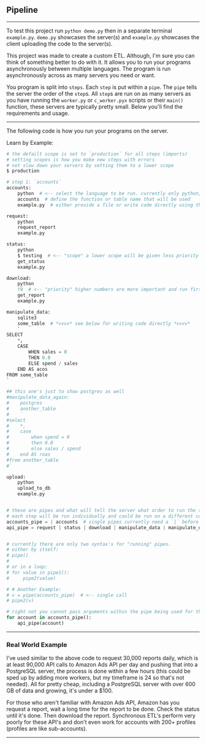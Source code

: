 ## Pipeline

---

To test this project run `python demo.py`
then in a separate terminal `example.py`.
`demo.py` showcases the server(s) 
and `example.py` showcases the client uploading the code to the server(s).

This project was made to create a custom ETL.
Although, I'm sure you can think of something better 
to do with it.
It allows you to run your programs asynchronously between multiple languages. 
The program is run asynchronously across as 
many servers you need or want.

You program is split into `steps`.
Each `step` is put within a `pipe`.
The `pipe` tells the server the order of the `step`s.
All `step`s are run on as many servers as you have 
running the `worker.py` or `c_worker.pyx` scripts or their `main()` function,
these servers are typically pretty small.
Below you'll find the requirements and usage.

---

The following code is how you run your programs on the server.

Learn by Example:
```python
# the defailt scope is set to `production` for all steps (imports)
# setting scopes is how you make new steps with errors 
# not slow down your servers by setting them to a lower scope
$ production

# step 1: `accounts`
accounts:
    python  # <-- select the language to be run. currently only python, sqlite3 and postgres are available
    accounts  # define the function or table name that will be used
    example.py  # either provide a file or write code directly using the "`" char (see below example)

request:
    python
    request_report
    example.py

status:
    python
    $ testing  # <-- "scope" a lower scope will be given less priority over higher scopes. See PIPE_WORKER_SCOPES in `.env` file
    get_status
    example.py

download:
    python
    !9  # <-- "priority" higher numbers are more important and run first within their scope.
    get_report
    example.py

manipulate_data:
    sqlite3
    some_table  # *vvvv* see below for writing code directly *vvvv*
    `
SELECT
    *,
    CASE
        WHEN sales = 0
        THEN 0.0
        ELSE spend / sales
    END AS acos
FROM some_table
`

## this one's just to show postgres as well
#manipulate_data_again:
#    postgres
#    another_table
#    `
#select
#    *,
#    case
#        when spend = 0
#        then 0.0
#        else sales / spend
#    end AS roas
#from another_table
#`

upload:
    python
    upload_to_db
    example.py


# these are pipes and what will tell the server what order to run the steps
# each step will be run individually and could be run on a different computer each time
accounts_pipe = | accounts  # single pipes currently need a `|` before or behind the value
api_pipe = request | status | download | manipulate_data | manipulate_data_again | upload


# currently there are only two syntax's for "running" pipes.
# either by itself: 
# pipe()
# 
# or in a loop:
# for value in pipe1():
#     pipe2(value)

# # Another Example:
# v = pipe(accounts_pipe)  # <-- single call
# pipe2(v)

# right not you cannot pass arguments within the pipe being used for the for loop.
for account in accounts_pipe():
    api_pipe(account)
```

---

### Real World Example

I've used similar to the above code to request 30,000 reports
daily, which is at least 90,000 API calls to Amazon Ads API 
per day
and pushing that into a PostgreSQL server, 
the process is done within a few hours (this could be sped up by adding more workers, but my timeframe is 24 so that's not needed).
All for pretty cheap, 
including a PostgreSQL server with over 600 GB of data
and growing,
it's under a $100.

For those who aren't familiar with Amazon Ads API, Amazon has you request a report, 
wait a long time for the report to be done.
Check the status until it's done.
Then download the report. 
Synchronous ETL's perform very poorly for these API's 
and don't even work for accounts with 200+ profiles (profiles are like sub-accounts).


---





